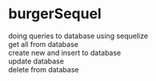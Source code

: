 # burgerSequel
doing queries to database using sequelize  
get all from database  
create new and insert to database  
update database  
delete from database
